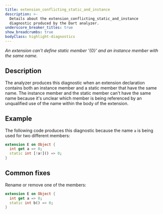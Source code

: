 ```yaml
---
title: extension_conflicting_static_and_instance
description: >-
  Details about the extension_conflicting_static_and_instance
  diagnostic produced by the Dart analyzer.
underscore_breaker_titles: true
show_breadcrumbs: true
bodyClass: highlight-diagnostics
---
```


_An extension can't define static member '{0}' and an instance member with the same name._

## Description

The analyzer produces this diagnostic when an extension declaration
contains both an instance member and a static member that have the same
name. The instance member and the static member can't have the same name
because it's unclear which member is being referenced by an unqualified use
of the name within the body of the extension.

## Example

The following code produces this diagnostic because the name `a` is being
used for two different members:

```dart
extension E on Object {
  int get a => 0;
  static int [!a!]() => 0;
}
```

## Common fixes

Rename or remove one of the members:

```dart
extension E on Object {
  int get a => 0;
  static int b() => 0;
}
```
